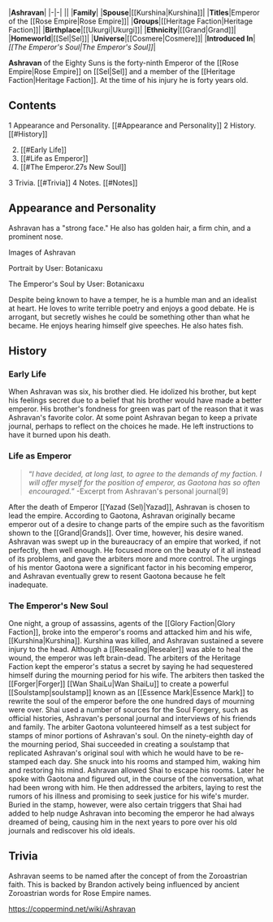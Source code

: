 |**Ashravan**|
|-|-|
||
|**Family**|
|**Spouse**|[[Kurshina\|Kurshina]]|
|**Titles**|Emperor of the [[Rose Empire\|Rose Empire]]|
|**Groups**|[[Heritage Faction\|Heritage Faction]]|
|**Birthplace**|[[Ukurgi\|Ukurgi]]|
|**Ethnicity**|[[Grand\|Grand]]|
|**Homeworld**|[[Sel\|Sel]]|
|**Universe**|[[Cosmere\|Cosmere]]|
|**Introduced In**|*[[The Emperor's Soul\|The Emperor's Soul]]*|

**Ashravan** of the Eighty Suns is the forty-ninth Emperor of the [[Rose Empire\|Rose Empire]] on [[Sel\|Sel]] and a member of the [[Heritage Faction\|Heritage Faction]]. At the time of his injury he is forty years old.

## Contents

1 Appearance and Personality. [[#Appearance and Personality]] 
2 History. [[#History]] 

2. [[#Early Life]] 
2. [[#Life as Emperor]] 
2. [[#The Emperor.27s New Soul]] 


3 Trivia. [[#Trivia]] 
4 Notes. [[#Notes]] 


## Appearance and Personality
Ashravan has a "strong face." He also has golden hair, a firm chin, and a prominent nose.


Images of Ashravan



Portrait by User: Botanicaxu






The Emperor's Soul by User: Botanicaxu




Despite being known to have a temper, he is a humble man and an idealist at heart. He loves to write terrible poetry and enjoys a good debate. He is arrogant, but secretly wishes he could be something other than what he became. He enjoys hearing himself give speeches. He also hates fish.

## History
### Early Life
When Ashravan was six, his brother died. He idolized his brother, but kept his feelings secret due to a belief that his brother would have made a better emperor. His brother's fondness for green was part of the reason that it was Ashravan's favorite color.
At some point Ashravan began to keep a private journal, perhaps to reflect on the choices he made. He left instructions to have it burned upon his death.

### Life as Emperor
>“*I have decided, at long last, to agree to the demands of my faction. I will offer myself for the position of emperor, as Gaotona has so often encouraged.*”
\-Excerpt from Ashravan's personal journal[9]


After the death of Emperor [[Yazad (Sel)\|Yazad]], Ashravan is chosen to lead the empire.
According to Gaotona, Ashravan originally became emperor out of a desire to change parts of the empire such as the favoritism shown to the [[Grand\|Grands]]. Over time, however, his desire waned. Ashravan was swept up in the bureaucracy of an empire that worked, if not perfectly, then well enough. He focused more on the beauty of it all instead of its problems, and gave the arbiters more and more control.
The urgings of his mentor Gaotona were a significant factor in his becoming emperor, and Ashravan eventually grew to resent Gaotona because he felt inadequate.

### The Emperor's New Soul
One night, a group of assassins, agents of the [[Glory Faction\|Glory Faction]], broke into the emperor's rooms and attacked him and his wife, [[Kurshina\|Kurshina]]. Kurshina was killed, and Ashravan sustained a severe injury to the head. Although a [[Resealing\|Resealer]] was able to heal the wound, the emperor was left brain-dead. The arbiters of the Heritage Faction kept the emperor's status a secret by saying he had sequestered himself during the mourning period for his wife. The arbiters then tasked the [[Forger\|Forger]] [[Wan ShaiLu\|Wan ShaiLu]] to create a powerful [[Soulstamp\|soulstamp]] known as an [[Essence Mark\|Essence Mark]] to rewrite the soul of the emperor before the one hundred days of mourning were over.
Shai used a number of sources for the Soul Forgery, such as official histories, Ashravan's personal journal and interviews of his friends and family. The arbiter Gaotona volunteered himself as a test subject for stamps of minor portions of Ashravan's soul.
On the ninety-eighth day of the mourning period, Shai succeeded in creating a soulstamp that replicated Ashravan's original soul with which he would have to be re-stamped each day. She snuck into his rooms and stamped him, waking him and restoring his mind. Ashravan allowed Shai to escape his rooms. Later he spoke with Gaotona and figured out, in the course of the conversation, what had been wrong with him. He then addressed the arbiters, laying to rest the rumors of his illness and promising to seek justice for his wife's murder. Buried in the stamp, however, were also certain triggers that Shai had added to help nudge Ashravan into becoming the emperor he had always dreamed of being, causing him in the next years to pore over his old journals and rediscover his old ideals.

## Trivia
Ashravan seems to be named after the concept of  from the Zoroastrian faith. This is backed by Brandon actively being influenced by ancient Zoroastrian words for Rose Empire names.


https://coppermind.net/wiki/Ashravan